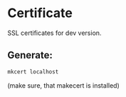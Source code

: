 # Certificate

SSL certificates for dev version.

## Generate:

```bash
mkcert localhost
```

(make sure, that makecert is installed)
